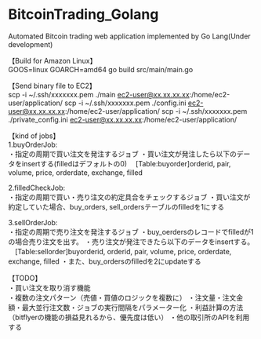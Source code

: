 # BitcoinTrading_Golang
Automated Bitcoin trading web application implemented by Go Lang(Under development)

【Build for Amazon Linux】  
GOOS=linux GOARCH=amd64 go build src/main/main.go

【Send binary file to EC2】  
scp -i ~/.ssh/xxxxxxx.pem ./main ec2-user@xx.xx.xx.xx:/home/ec2-user/application/
scp -i ~/.ssh/xxxxxxx.pem ./config.ini ec2-user@xx.xx.xx.xx:/home/ec2-user/application/
scp -i ~/.ssh/xxxxxxx.pem ./private_config.ini ec2-user@xx.xx.xx.xx:/home/ec2-user/application/


【kind of jobs】  
1.buyOrderJob:  
・指定の周期で買い注文を発注するジョブ
・買い注文が発注したら以下のデータをinsertする(filledはデフォルトの0)
　[Table:buyorder]orderid, pair, volume, price, orderdate, exchange, filled 

2.filledCheckJob:  
・指定の周期で買い・売り注文の約定具合をチェックするジョブ
・買い注文が約定していた場合、buy_orders, sell_ordersテーブルのfilledを1にする

3.sellOrderJob:  
・指定の周期で売り注文を発注するジョブ
・buy_oerdersのレコードでfilledが1の場合売り注文を出す。
・売り注文が発注できたら以下のデータをinsertする。
　[Table:sellorder]buyorderid, orderid, pair, volume, price, orderdate, exchange, filled 
・また、buy_ordersのfilledを2にupdateする


【TODO】  
・買い注文を取り消す機能  
・複数の注文パターン（売値・買値のロジックを複数に）
・注文量・注文金額・最大並行注文数・ジョブの実行間隔をパラメーター化
・利益計算の方法（bitflyerの機能の損益見れるから、優先度は低い）
・他の取引所のAPIを利用する
